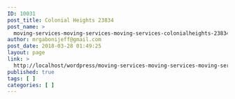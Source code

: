 ```yaml
---
ID: 10031
post_title: Colonial Heights 23834
post_name: >
  moving-services-moving-services-moving-services-colonialheights-23834
author: mrgabonijeff@gmail.com
post_date: 2018-03-28 01:49:25
layout: page
link: >
  http://localhost/wordpress/moving-services-moving-services-moving-services-colonialheights-23834/
published: true
tags: [ ]
categories: [ ]
---
```

